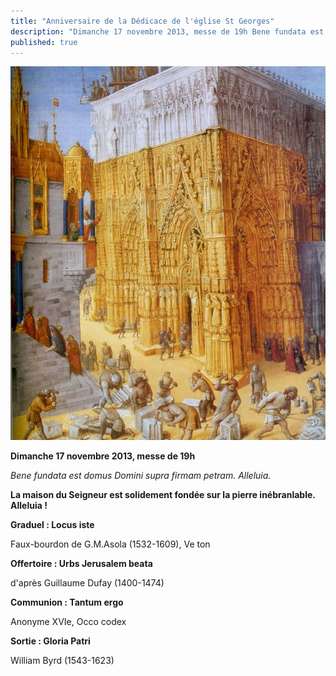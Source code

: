 ```yaml
---
title: "Anniversaire de la Dédicace de l'église St Georges"
description: "Dimanche 17 novembre 2013, messe de 19h Bene fundata est domus Domini supra firmam petram. Alleluia. La maison du Seigneur est solidement fondée sur la pierre inébranlable. Alleluia ! Graduel : Locus iste Faux-bourdon de G.M.Asola (1532-1609), Ve ton..."
published: true
---
```



![](/images/2013-11-15-cathedrale-j-fouquet.jpg)

**Dimanche 17 novembre 2013, messe de 19h**

*Bene fundata est domus Domini supra firmam petram. Alleluia.*

**La maison du Seigneur est solidement fondée sur la pierre inébranlable. Alleluia !**

**Graduel : Locus iste**

Faux-bourdon de G.M.Asola (1532-1609), Ve ton

**Offertoire : Urbs Jerusalem beata**

d'après Guillaume Dufay (1400-1474)

**Communion : Tantum ergo**

Anonyme XVIe, Occo codex

**Sortie : Gloria Patri**

William Byrd (1543-1623)